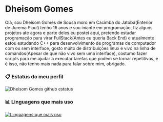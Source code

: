 # Dheisom Gomes

Olá, sou Dheisom Gomes de Sousa moro em Cacimba do Jatóba(Enterior de Jurema Piauí) tenho 16 anos e sou iniante em programação, fiz alguns projetos ate agora e parte deles eu postei aqui, pretendo estudar programação para virar FullStack(Antes eu queria Back End) e atualmente estou estudando C++ para desenvolvimento de programas de computador com ou sem interface, gosto muito de distribuições linux e vivo na linha de comandos(Apesar de que não vivo sem uma interface), costumo fazer scripts para me ajudar a executar tarefas que podem se tornar repetitivas, e é isso, não tenho mais nada para falar sobre mim, obrigado.

### :clipboard: Estatus do meu perfil

![Dheisom Gomes github estatus](https://github-readme-stats.vercel.app/api?username=dheisom-gomes&show_icons=true&theme=dracula&hide_title=true)

### :bar_chart: Linguagens que mais uso

[![Linguagens que mais uso](https://github-readme-stats.vercel.app/api/top-langs/?username=dheisom-gomes&theme=dracula&hide_title=true)](https://github.com/anuraghazra/github-readme-stats)
